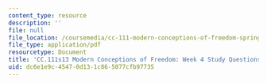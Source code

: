 ```yaml
---
content_type: resource
description: ''
file: null
file_location: /coursemedia/cc-111-modern-conceptions-of-freedom-spring-2013/dc6e1e9c45470d131c865077cfb97735_MITCC_111F12_Week4Ques.pdf
file_type: application/pdf
resourcetype: Document
title: 'CC.111s13 Modern Conceptions of Freedom: Week 4 Study Questions'
uid: dc6e1e9c-4547-0d13-1c86-5077cfb97735
---
```

